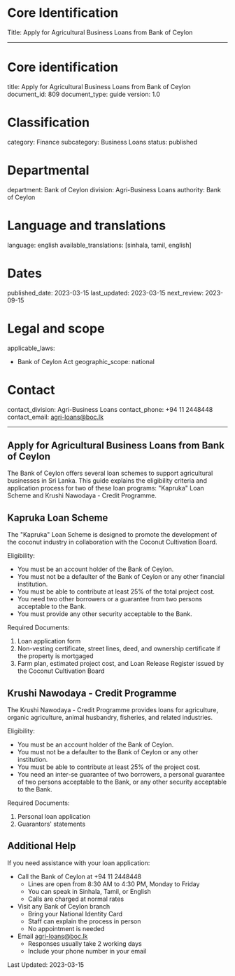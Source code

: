 # Core Identification
Title: Apply for Agricultural Business Loans from Bank of Ceylon

---
# Core identification
title: Apply for Agricultural Business Loans from Bank of Ceylon
document_id: 809
document_type: guide
version: 1.0

# Classification
category: Finance
subcategory: Business Loans
status: published

# Departmental
department: Bank of Ceylon
division: Agri-Business Loans
authority: Bank of Ceylon

# Language and translations
language: english
available_translations: [sinhala, tamil, english]

# Dates
published_date: 2023-03-15
last_updated: 2023-03-15
next_review: 2023-09-15

# Legal and scope
applicable_laws:
 - Bank of Ceylon Act
geographic_scope: national

# Contact
contact_division: Agri-Business Loans
contact_phone: +94 11 2448448
contact_email: agri-loans@boc.lk

---

## Apply for Agricultural Business Loans from Bank of Ceylon

The Bank of Ceylon offers several loan schemes to support agricultural businesses in Sri Lanka. This guide explains the eligibility criteria and application process for two of these loan programs: "Kapruka" Loan Scheme and Krushi Nawodaya - Credit Programme.

## Kapruka Loan Scheme

The "Kapruka" Loan Scheme is designed to promote the development of the coconut industry in collaboration with the Coconut Cultivation Board.

Eligibility:
- You must be an account holder of the Bank of Ceylon.
- You must not be a defaulter of the Bank of Ceylon or any other financial institution.
- You must be able to contribute at least 25% of the total project cost.
- You need two other borrowers or a guarantee from two persons acceptable to the Bank.
- You must provide any other security acceptable to the Bank.

Required Documents:
1. Loan application form
2. Non-vesting certificate, street lines, deed, and ownership certificate if the property is mortgaged
3. Farm plan, estimated project cost, and Loan Release Register issued by the Coconut Cultivation Board

## Krushi Nawodaya - Credit Programme

The Krushi Nawodaya - Credit Programme provides loans for agriculture, organic agriculture, animal husbandry, fisheries, and related industries.

Eligibility:
- You must be an account holder of the Bank of Ceylon.
- You must not be a defaulter to the Bank of Ceylon or any other institution.
- You must be able to contribute at least 25% of the project cost.
- You need an inter-se guarantee of two borrowers, a personal guarantee of two persons acceptable to the Bank, or any other security acceptable to the Bank.

Required Documents:
1. Personal loan application
2. Guarantors' statements

## Additional Help

If you need assistance with your loan application:

- Call the Bank of Ceylon at +94 11 2448448
    - Lines are open from 8:30 AM to 4:30 PM, Monday to Friday
    - You can speak in Sinhala, Tamil, or English
    - Calls are charged at normal rates
- Visit any Bank of Ceylon branch
    - Bring your National Identity Card
    - Staff can explain the process in person
    - No appointment is needed
- Email agri-loans@boc.lk
    - Responses usually take 2 working days
    - Include your phone number in your email

Last Updated: 2023-03-15